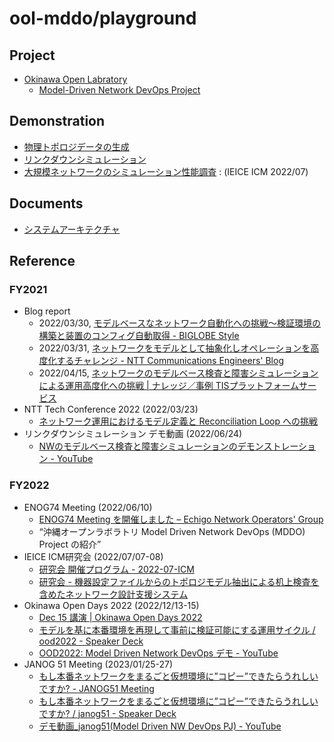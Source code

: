 # ool-mddo/playground

## Project

* [Okinawa Open Labratory](https://www.okinawaopenlabs.org/)
  * [Model-Driven Network DevOps Project](https://www.okinawaopenlabs.org/mdnd)

## Demonstration

* [物理トポロジデータの生成](./demo/layer1_topology/README.md)
* [リンクダウンシミュレーション](./demo/linkdown_simulation/README.md)
* [大規模ネットワークのシミュレーション性能調査](./demo/multi_region_expr/README.md) : (IEICE ICM 2022/07)

## Documents

* [システムアーキテクチャ](./doc/system_architecture.md)

## Reference

### FY2021

* Blog report
  * 2022/03/30, [モデルベースなネットワーク自動化への挑戦～検証環境の構築と装置のコンフィグ自動取得 - BIGLOBE Style](https://style.biglobe.co.jp/entry/2022/03/30/090000)
  * 2022/03/31, [ネットワークをモデルとして抽象化しオペレーションを高度化するチャレンジ - NTT Communications Engineers' Blog](https://engineers.ntt.com/entry/2022/03/31/090000)
  * 2022/04/15, [ネットワークのモデルベース検査と障害シミュレーションによる運用高度化への挑戦 | ナレッジ／事例 TISプラットフォームサービス](https://www.tis.jp/special/platform_knowledge/nw02/)
* NTT Tech Conference 2022 (2022/03/23)
  * [ネットワーク運用におけるモデル定義と Reconciliation Loop への挑戦](https://speakerdeck.com/tjmtrhs/nwyun-yong-niokerumoderuding-yi-toreconciliation-loophefalsetiao-zhan)
* リンクダウンシミュレーション デモ動画 (2022/06/24)
  * [NWのモデルベース検査と障害シミュレーションのデモンストレーション - YouTube](https://youtu.be/wu9IWRbiKKU)

### FY2022

* ENOG74 Meeting (2022/06/10)
  * [ENOG74 Meeting を開催しました – Echigo Network Operators' Group](https://enog.jp/archives/2572)
  * “沖縄オープンラボラトリ Model Driven Network DevOps (MDDO) Project の紹介”
* IEICE ICM研究会 (2022/07/07-08)
  * [研究会 開催プログラム - 2022-07-ICM](https://ken.ieice.org/ken/program/index.php?tgs_regid=2999890161ea46d8a46d7d0ab86457b95ea553f8b858d0678bf9a3535b3e8b1d&tgid=IEICE-ICM)
  * [研究会 - 機器設定ファイルからのトポロジモデル抽出による机上検査を含めたネットワーク設計支援システム](https://ken.ieice.org/ken/paper/20220708FCkR/)
* Okinawa Open Days 2022 (2022/12/13-15)
  * [Dec 15 講演 | Okinawa Open Days 2022](https://www.okinawaopendays.com/session-dec15-oolpj-2)
  * [モデルを基に本番環境を再現して事前に検証可能にする運用サイクル / ood2022 - Speaker Deck](https://speakerdeck.com/corestate55/ood2022)
  * [OOD2022: Model Driven Network DevOps デモ - YouTube​](https://youtu.be/SHexAIO7awE)
* JANOG 51 Meeting (2023/01/25-27)
  * [もし本番ネットワークをまるごと仮想環境に”コピー”できたらうれしいですか? - JANOG51 Meeting](https://www.janog.gr.jp/meeting/janog51/copy/)
  * [もし本番ネットワークをまるごと仮想環境に”コピー”できたらうれしいですか? / janog51 - Speaker Deck](https://speakerdeck.com/corestate55/janog51)
  * [デモ動画_janog51(Model Driven NW DevOps PJ) - YouTube](https://youtu.be/xRxpsly1kls)
